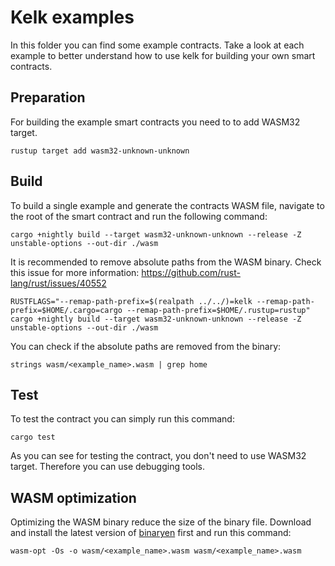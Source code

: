 # Kelk examples

In this folder you can find some example contracts.
Take a look at each example to better understand how to use kelk for building your own smart contracts.

## Preparation

For building the example smart contracts you need to to add WASM32 target.

```
rustup target add wasm32-unknown-unknown
```

## Build

To build a single example and generate the contracts WASM file, navigate to the root of the smart contract and run the following command:

```
cargo +nightly build --target wasm32-unknown-unknown --release -Z unstable-options --out-dir ./wasm
```

It is recommended to remove absolute paths from the WASM binary. Check this issue for more information: https://github.com/rust-lang/rust/issues/40552

```
RUSTFLAGS="--remap-path-prefix=$(realpath ../../)=kelk --remap-path-prefix=$HOME/.cargo=cargo --remap-path-prefix=$HOME/.rustup=rustup" cargo +nightly build --target wasm32-unknown-unknown --release -Z unstable-options --out-dir ./wasm
```

You can check if the absolute paths are removed from the binary:

```
strings wasm/<example_name>.wasm | grep home
```

## Test

To test the contract you can simply run this command:

```
cargo test
```

As you can see for testing the contract, you don't need to use WASM32 target. Therefore you can use debugging tools.

## WASM optimization

Optimizing the WASM binary reduce the size of the binary file.
Download and install the latest version of [binaryen](https://github.com/WebAssembly/binaryen) first and run this command:

```
wasm-opt -Os -o wasm/<example_name>.wasm wasm/<example_name>.wasm
```
